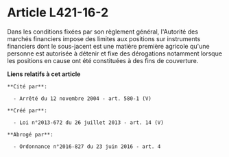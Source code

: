 # Article L421-16-2

Dans  les conditions fixées par son règlement général, l'Autorité des marchés  financiers impose des limites aux positions
sur instruments financiers  dont le sous-jacent est une matière première agricole qu'une personne  est autorisée à détenir et
fixe des dérogations notamment lorsque les  positions en cause ont été constituées à des fins de couverture.

**Liens relatifs à cet article**

	**Cité par**:

	  - Arrêté du 12 novembre 2004 - art. 580-1 (V)

	**Créé par**:

	  - Loi n°2013-672 du 26 juillet 2013 - art. 14 (V)

	**Abrogé par**:

	  - Ordonnance n°2016-827 du 23 juin 2016 - art. 4
